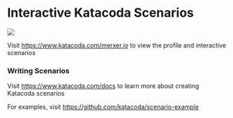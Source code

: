 # Interactive Katacoda Scenarios

[![](http://shields.katacoda.com/katacoda/merxer.io/count.svg)](https://www.katacoda.com/merxer.io "Get your profile on Katacoda.com")

Visit https://www.katacoda.com/merxer.io to view the profile and interactive scenarios

### Writing Scenarios
Visit https://www.katacoda.com/docs to learn more about creating Katacoda scenarios

For examples, visit https://github.com/katacoda/scenario-example
